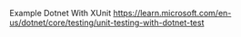 Example Dotnet With XUnit
https://learn.microsoft.com/en-us/dotnet/core/testing/unit-testing-with-dotnet-test
